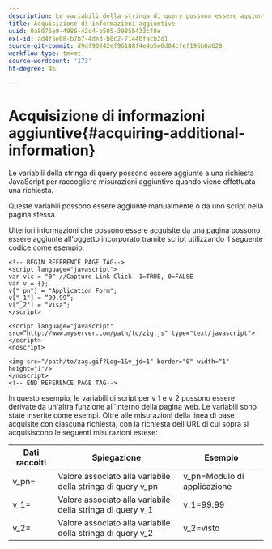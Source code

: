 ```yaml
---
description: Le variabili della stringa di query possono essere aggiunte a una richiesta JavaScript per raccogliere misurazioni aggiuntive quando viene effettuata una richiesta.
title: Acquisizione di informazioni aggiuntive
uuid: 0a8075e9-4986-42c4-b505-3985b433cf8e
exl-id: ad4f5e08-b7b7-4de3-b0c2-71440facb2d1
source-git-commit: d9df90242ef96188f4e4b5e6d04cfef196b0a628
workflow-type: tm+mt
source-wordcount: '173'
ht-degree: 4%

---
```


# Acquisizione di informazioni aggiuntive{#acquiring-additional-information}

Le variabili della stringa di query possono essere aggiunte a una richiesta JavaScript per raccogliere misurazioni aggiuntive quando viene effettuata una richiesta.

Queste variabili possono essere aggiunte manualmente o da uno script nella pagina stessa.

Ulteriori informazioni che possono essere acquisite da una pagina possono essere aggiunte all&#39;oggetto incorporato tramite script utilizzando il seguente codice come esempio:

```
<!-- BEGIN REFERENCE PAGE TAG--> 
<script language="javascript"> 
var vlc = "0" //Capture Link Click  1=TRUE, 0=FALSE 
var v = {}; 
v["_pn"] = "Application Form"; 
v["_1"] = “99.99”; 
v["_2"] = "visa"; 
</script> 
 
<script language="javascript" src=”http://www.myserver.com/path/to/zig.js" type="text/javascript"></script> 
<noscript> 
 
<img src="/path/to/zag.gif?Log=1&v_jd=1" border="0" width="1" height="1"/> 
</noscript> 
<!-- END REFERENCE PAGE TAG-->
```

In questo esempio, le variabili di script per v_1 e v_2 possono essere derivate da un&#39;altra funzione all&#39;interno della pagina web. Le variabili sono state inserite come esempi. Oltre alle misurazioni della linea di base acquisite con ciascuna richiesta, con la richiesta dell&#39;URL di cui sopra si acquisiscono le seguenti misurazioni estese:

| Dati raccolti | Spiegazione | Esempio |
|---|---|---|
| v_pn= | Valore associato alla variabile della stringa di query v_pn | v_pn=Modulo di applicazione |
| v_1= | Valore associato alla variabile della stringa di query v_1 | v_1=99.99 |
| v_2= | Valore associato alla variabile della stringa di query v_2 | v_2=visto |
